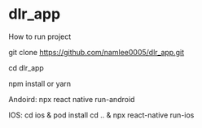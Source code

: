 # dlr_app

How to run project 

git clone https://github.com/namlee0005/dlr_app.git

cd dlr_app

npm install or yarn 

Andoird: 
npx react native run-android

IOS:
cd ios & pod install
cd .. & npx react-native run-ios
